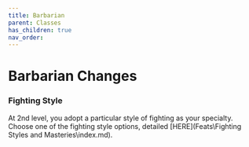 ```yaml
---
title: Barbarian
parent: Classes
has_children: true
nav_order: 
---
```


# Barbarian Changes

### Fighting Style
At 2nd level, you adopt a particular style of fighting as your specialty. Choose one of the fighting style options, detailed [HERE](Feats\Fighting Styles and Masteries\index.md).